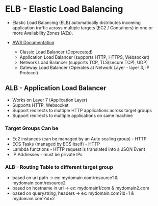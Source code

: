 # ELB - Elastic Load Balancing

- Elastic Load Balancing (ELB) automatically distributes incoming application traffic across multiple targets (EC2 / Containers) in one or more Availability Zones (AZs). 
- [AWS Documentation](https://aws.amazon.com/elasticloadbalancing/)

    - Classic Load Balancer (Deprecated)
    - Application Load Balancer (supports HTTP, HTTPS, Websocket)
    - Network Load Balancer (supports TCP, TLS(secure TCP), UDP)
    - Gateway Load Balancer (Operates at Network Layer - layer 3, IP Protocol)


## ALB - Application Load Balancer
- Works on Layer 7 (Application Layer)
- Supports HTTP, Websocket
- Support redirects to multiple HTTP applications across target groups
- Support redirects to multiple applications on same machine

### Target Groups Can be
- Ec2 instances (can be managed by an Auto scaling group) - HTTP
- ECS Tasks (managed by ECS itself) - HTTP
- Lambda functions - HTTP request is translated into a JSON Event
- IP Addresses - must be private IPs 

###  ALB - Routing Table to different target group
- based on url path -> ex:  mydomain.com/resource1 & mydomain.com/resource2
- based on hostname in url -> ex: mydomain1/com & mydomain2.com
- based on querystring, headers -> ex: mydomain.com?id=1 & mydomain.com?id=2